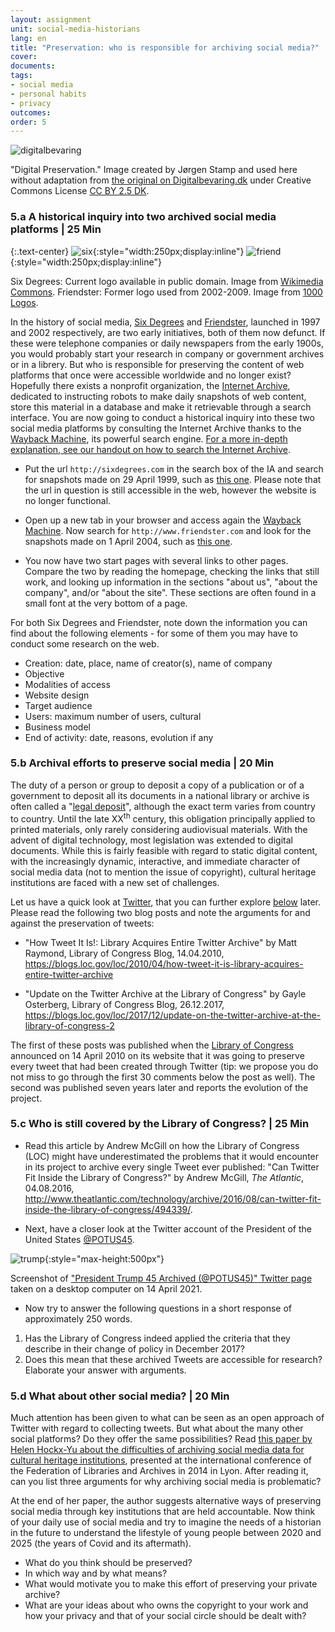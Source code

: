 ```yaml
---
layout: assignment
unit: social-media-historians
lang: en
title: "Preservation: who is responsible for archiving social media?"
cover:
documents:
tags:
- social media
- personal habits
- privacy
outcomes:
order: 5
---
```


![digitalbevaring](../../assets/images/social-media/digitalbevaring.png)

"Digital Preservation." Image created by Jørgen Stamp and used here without adaptation from [the original on Digitalbevaring.dk](https://digitalbevaring.dk/illustration/)
under Creative Commons License [CC BY 2.5 DK](https://creativecommons.org/licenses/by/2.5/dk/deed.en_GB).

<!-- more -->
<!-- briefing-student -->

### 5.a A historical inquiry into two archived social media platforms | 25 Min
<!-- section-contents -->

{:.text-center}
![six](../../assets/images/social-media/six.png){:style="width:250px;display:inline"}
![friend](../../assets/images/social-media/friend.png){:style="width:250px;display:inline"}

Six Degrees: Current logo available in public domain. Image from [Wikimedia Commons](https://commons.wikimedia.org/wiki/File:SixDegrees.com_logo.png).
Friendster: Former logo used from 2002-2009. Image from [1000 Logos](https://1000logos.net/wp-content/uploads/2021/04/Friendster-Logo-2002.png).

In the history of social media, [Six Degrees](http://sixdegrees.com) and [Friendster](http://www.friendster.com), launched in 1997 and 2002 respectively, are two early initiatives, both of them now defunct. If these were telephone companies or daily newspapers from the early 1900s, you would probably start your research in company or government archives or in a librery. But who is responsible for preserving the content of web platforms that once were accessible worldwide and no longer exist? Hopefully there exists a nonprofit organization, the [Internet Archive](https://archive.org/), dedicated to instructing robots to make daily snapshots of web content, store this material in a database and make it retrievable through a search interface.
You are now going to conduct a historical inquiry into these two social media platforms by consulting the Internet Archive thanks to the [Wayback Machine](https://web.archive.org/), its powerful search engine.
[For a more in-depth explanation, see our handout on how to search the Internet Archive](https://ranke2.uni.lu/assets/pdf/wayback-machine-interface.pdf).

- Put the url `http://sixdegrees.com` in the search box of the IA and search for snapshots made on 29 April 1999, such as [this one](https://web.archive.org/web/19990428073521/http://www.sixdegrees.com/). Please note that the url in question is still accessible in the web, however the website is no longer functional. 

- Open up a new tab in your browser and access again the [Wayback Machine](https://web.archive.org/). Now search for `http://www.friendster.com` and look for the snapshots made on 1 April 2004, such as [this one](https://web.archive.org/web/20040401183007/http://friendster.com/info/moreinfo.jsp).

- You now have two start pages with several links to other pages. Compare the two by reading the homepage, checking the links that still work, and looking up information in the sections "about us", "about the company", and/or "about the site". These sections are often found in a small font at the very bottom of a page. 

For both Six Degrees and Friendster, note down the information you can find about the following elements - for some of them you may have to conduct some research on the web. 
* Creation: date, place, name of creator(s), name of company
* Objective
* Modalities of access
* Website design
* Target audience  
* Users: maximum number of users, cultural 
* Business model
* End of activity: date, reasons, evolution if any  

<!-- section -->

### 5.b Archival efforts to preserve social media | 20 Min
  <!-- section-contents -->

The duty of a person or group to deposit a copy of a publication or of a government to deposit all its documents in a national library or archive is often called a "[legal deposit](https://www.ifla.org/book/export/html/8302)", although the exact term varies from country to country. Until the late XX<sup>th</sup> century, this obligation principally applied to printed materials, only rarely considering audiovisual materials. With the advent of digital technology, most legislation was extended to digital documents. While this is fairly feasible with regard to static digital content, with the increasingly dynamic, interactive, and immediate character of social media data (not to mention  the issue of copyright), cultural heritage institutions are faced with a new set of challenges.

Let us have a quick look at [Twitter](https://en.wikipedia.org/wiki/Twitter), that you can further explore [below](https://ranke2.uni.lu/u/social-media-historians/#assignment-07-twitterascasestudy.en) <!-- attention au lien, il faut peut-être insérer un lien relatif?--> later. Please read the following two blog posts and note the arguments for and against the preservation of tweets:
- "How Tweet It Is!: Library Acquires Entire Twitter Archive" by Matt Raymond, Library of Congress Blog, 14.04.2010, <https://blogs.loc.gov/loc/2010/04/how-tweet-it-is-library-acquires-entire-twitter-archive>
 
- "Update on the Twitter Archive at the Library of Congress" by Gayle Osterberg, Library of
Congress Blog, 26.12.2017, <https://blogs.loc.gov/loc/2017/12/update-on-the-twitter-archive-at-the-library-of-congress-2>

 The first of these posts was published when the [Library of Congress](https://www.loc.gov/) announced on 14 April 2010 on its website that it was going to preserve every tweet that had been created through Twitter (tip: we propose you do not miss to go through the first 30 comments below the post as well). The second was published seven years later and reports the evolution of the project.
 
<!-- section -->

### 5.c Who is still covered by the Library of Congress? | 25 Min
 <!-- section-contents -->

- Read this article by Andrew McGill on how the Library of Congress (LOC) might have underestimated the problems that it would encounter in its project to archive every single Tweet ever published: "Can Twitter Fit Inside the Library of Congress?" by Andrew McGill, *The Atlantic*, 04.08.2016, <http://www.theatlantic.com/technology/archive/2016/08/can-twitter-fit-inside-the-library-of-congress/494339/>.

- Next, have a closer look at the Twitter account of the President of the United States [@POTUS45](https://twitter.com/POTUS45).

![trump](../../assets/images/social-media/trump.png){:style="max-height:500px"}

Screenshot of ["President Trump 45 Archived (@POTUS45)" Twitter page](https://twitter.com/POTUS45) taken on a desktop computer on 14 April 2021.

- Now try to answer the following questions in a short response of approximately 250 words. 
1. Has the Library of Congress indeed applied the criteria that they describe in their change of policy in December 2017?
2. Does this mean that these archived Tweets are accessible for research? Elaborate your answer with arguments.

<!-- section -->

### 5.d What about other social media?  | 20 Min
 <!-- section-contents -->

Much attention has been given to what can be seen as an open approach of Twitter with regard to collecting tweets. But what about the many other social platforms? Do they offer the same possibilities?
Read [this paper by Helen Hockx-Yu about the difficulties of archiving social media data for cultural heritage institutions](http://library.ifla.org/999/1/107-hockxyu-en.pdf), presented at the international conference of the Federation of Libraries and Archives in 2014 in Lyon. After reading it, can you list three arguments for why archiving social media is problematic?

At the end of her paper, the author suggests alternative ways of preserving social media through key institutions that are held accountable. Now think of your daily use of social media and try to imagine the needs of a historian in the future to understand the lifestyle of young people between 2020 and 2025 (the years of Covid and its aftermath).
  - What do you think should be preserved?
  - In which way and by what means?
  - What would motivate you to make this effort of preserving your private archive?
  - What are your ideas about who owns the copyright to your work and how your privacy and that of your social circle should be dealt with?


<!-- briefing-teacher -->
